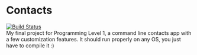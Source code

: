 # Contacts
[![Build Status](https://travis-ci.com/asd1o1/contacts.svg?branch=master)](https://travis-ci.com/asd1o1/contacts)<br>
My final project for Programming Level 1, a command line contacts app with a few customization features. It should run properly on any OS, you just have to compile it :)
